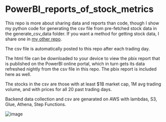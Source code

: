 # PowerBI_reports_of_stock_metrics

This repo is more about sharing data and reports than code, though I show my python code for generating the csv file from pre-fetched stock data in the generate_csv_data folder.  If you want a method for getting stock data, I share one in [my other repo](https://github.com/ko14/website-data).

The csv file is automatically posted to this repo after each trading day.  

The html file can be downloaded to your device to view the pbix report that is published on the PowerBI online portal, which in turn gets its data refreshed nightly from the csv file in this repo.  The pbix report is included here as well.

The stocks in the csv are those with at least $1B market cap, 1M avg trading volume, and with prices for all 20 past trading days.  

Backend data collection and csv are genarated on AWS with lambdas, S3, Glue, Athena, Step Functions.

![image](https://github.com/ko14/PowerBI_reports_of_stock_metrics/assets/3990085/ec4f9471-e511-41d8-b694-7bdab3b4c98c)



